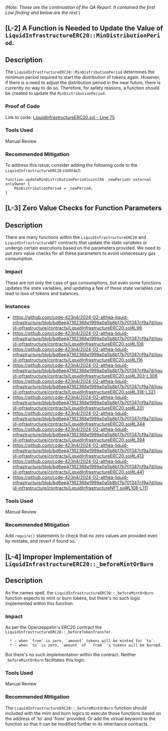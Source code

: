 (*Note: These are the continuation of the QA Report. It contained the first Low finding and below are the rest.*)

## [L-2] A Function is Needed to Update the Value of `LiquidInfrastructureERC20::MinDistributionPeriod`.

## Description

The `LiquidInfrastructureERC20::MinDistributionPeriod` determines the minimum period required to start the distribution of tokens again. However, if there is a need to adjust the distribution period in the near future, there is currently no way to do so. Therefore, for safety reasons, a function should be created to update the `MinDistributionPeriod`.

### Proof of Code

Link to code: [LiquidInfrastructureERC20.sol - Line 75](https://github.com/code-423n4/2024-02-althea-liquid-infrastructure/blob/bd6ee47162368e1999a0a5b8b17b701347cf9a7d/liquid-infrastructure/contracts/LiquidInfrastructureERC20.sol#L75)

### Tools Used

Manual Review

### Recommended Mitigation

To address this issue, consider adding the following code to the `LiquidInfrastructureERC20` contract:

```solidity
function updateMinDistributionPeriod(uint256 _newPeriod) external onlyOwner {
    MinDistributionPeriod = _newPeriod;
}
```

## [L-3] Zero Value Checks for Function Parameters

## Description

There are many functions within the `LiquidInfrastructureERC20` and `LiquidInfrastructureNFT` contracts that update the state variables or undergo certain executions based on the parameters provided. We need to put zero value checks for all these parameters to avoid unnecessary gas consumption.

### Impact
These are not only the case of gas consumptions, but even some functions updates the state variables, and updating a few of these state variables can lead to loss of tokens and balances.

### Instances

- https://github.com/code-423n4/2024-02-althea-liquid-infrastructure/blob/bd6ee47162368e1999a0a5b8b17b701347cf9a7d/liquid-infrastructure/contracts/LiquidInfrastructureERC20.sol#L96
- https://github.com/code-423n4/2024-02-althea-liquid-infrastructure/blob/bd6ee47162368e1999a0a5b8b17b701347cf9a7d/liquid-infrastructure/contracts/LiquidInfrastructureERC20.sol#L106
- https://github.com/code-423n4/2024-02-althea-liquid-infrastructure/blob/bd6ee47162368e1999a0a5b8b17b701347cf9a7d/liquid-infrastructure/contracts/LiquidInfrastructureERC20.sol#L116
- https://github.com/code-423n4/2024-02-althea-liquid-infrastructure/blob/bd6ee47162368e1999a0a5b8b17b701347cf9a7d/liquid-infrastructure/contracts/LiquidInfrastructureERC20.sol#L303-L306
- https://github.com/code-423n4/2024-02-althea-liquid-infrastructure/blob/bd6ee47162368e1999a0a5b8b17b701347cf9a7d/liquid-infrastructure/contracts/LiquidInfrastructureERC20.sol#L318-L321
- https://github.com/code-423n4/2024-02-althea-liquid-infrastructure/blob/bd6ee47162368e1999a0a5b8b17b701347cf9a7d/liquid-infrastructure/contracts/LiquidInfrastructureERC20.sol#L331
- https://github.com/code-423n4/2024-02-althea-liquid-infrastructure/blob/bd6ee47162368e1999a0a5b8b17b701347cf9a7d/liquid-infrastructure/contracts/LiquidInfrastructureERC20.sol#L344
- https://github.com/code-423n4/2024-02-althea-liquid-infrastructure/blob/bd6ee47162368e1999a0a5b8b17b701347cf9a7d/liquid-infrastructure/contracts/LiquidInfrastructureERC20.sol#L394
- https://github.com/code-423n4/2024-02-althea-liquid-infrastructure/blob/bd6ee47162368e1999a0a5b8b17b701347cf9a7d/liquid-infrastructure/contracts/LiquidInfrastructureERC20.sol#L413
- https://github.com/code-423n4/2024-02-althea-liquid-infrastructure/blob/bd6ee47162368e1999a0a5b8b17b701347cf9a7d/liquid-infrastructure/contracts/LiquidInfrastructureERC20.sol#L441
- https://github.com/code-423n4/2024-02-althea-liquid-infrastructure/blob/bd6ee47162368e1999a0a5b8b17b701347cf9a7d/liquid-infrastructure/contracts/LiquidInfrastructureNFT.sol#L108-L111

### Tools Used

Manual Review

### Recommended Mitigation

Add `require()` statements to check that no zero values are provided even by mistake, and revert if found so.

## [L-4] Improper Implementation of `LiquidInfrastructureERC20::_beforeMintOrBurn`

## Description

As the names spell, the `LiquidInfrastructureERC20::_beforeMintOrBurn` function expects to mint or burn tokens, but there's no such logic implemented within this function.

### Impact
As per the Openzeppelin's ERC20 contract the `LiquidInfrastructureERC20::_beforeTokenTransfer` 
```
  * - when `from` is zero, `amount` tokens will be minted for `to`.
  * - when `to` is zero, `amount` of ``from``'s tokens will be burned.
```
But there's no such implementation within the contract. Neither `_beforeMintOrBurn` facilitates this logic.

### Tools Used

Manual Review

### Recommended Mitigation

The `LiquidInfrastructureERC20::_beforeMintOrBurn` function should included with the mint and burn logics to execute those functions based on the address of 'to' and 'from' provided. Or add the virtual keyword to the function so that it can be modified further in its inheritance contracts.